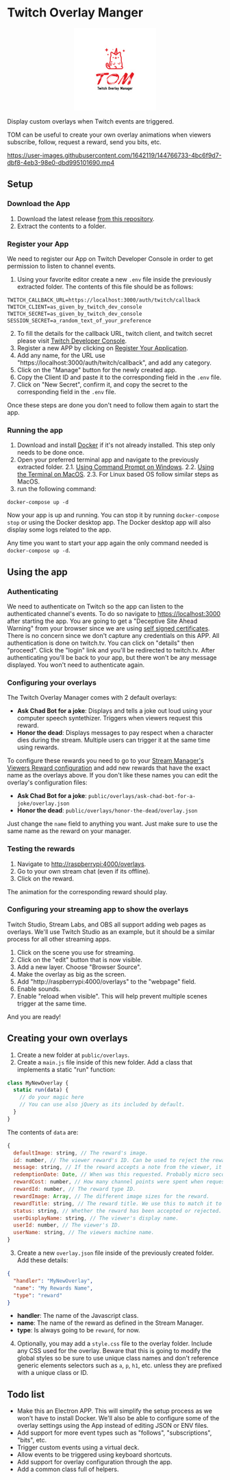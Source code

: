 # Twitch Overlay Manger

<p align="center">
  <img src="./public/assets/logo.jpg" alt="Twitch Overlay Manager" />
</p>

Display custom overlays when Twitch events are triggered.

TOM can be useful to create your own overlay animations when viewers
subscribe, follow, request a reward, send you bits, etc.



https://user-images.githubusercontent.com/1642119/144766733-4bc6f9d7-dbf8-4eb3-98e0-dbd995101690.mp4



## Setup

### Download the App

1. Download the latest release [from this repository](https://github.com/reneolivo/twitch-overlay-manager/archive/refs/heads/master.zip).
2. Extract the contents to a folder.

### Register your App
We need to register our App on Twitch Developer Console in order to get permission to listen to
channel events.

1. Using your favorite editor create a new `.env` file inside the previously extracted folder. The contents of this file should be as follows:
```
TWITCH_CALLBACK_URL=https://localhost:3000/auth/twitch/callback
TWITCH_CLIENT=as_given_by_twitch_dev_console
TWITCH_SECRET=as_given_by_twitch_dev_console
SESSION_SECRET=a_random_text_of_your_preference
```
2. To fill the details for the callback URL, twitch client, and twitch secret please visit [Twitch Developer Console](https://dev.twitch.tv/console/apps/).
3. Register a new APP by clicking on [Register Your Application](https://dev.twitch.tv/console/apps/create).
4. Add any name, for the URL use "https://localhost:3000/auth/twitch/callback", and add any category.
5. Click on the "Manage" button for the newly created app.
6. Copy the Client ID and paste it to the corresponding field in the `.env` file.
7. Click on "New Secret", confirm it, and copy the secret to the corresponding field in the `.env` file.

Once these steps are done you don't need to follow them again to start the app.

### Running the app
1. Download and install [Docker](https://www.docker.com/products/docker-desktop) if it's not already installed. This step only needs to be done once.
2. Open your preferred terminal app and navigate to the previously extracted folder.
  2.1. [Using Command Prompt on Windows](https://www.howtogeek.com/659411/how-to-change-directories-in-command-prompt-on-windows-10/).
  2.2. [Using the Terminal on MacOS](https://www.macworld.com/article/221277/command-line-navigating-files-folders-mac-terminal.html).
  2.3. For Linux based OS follow similar steps as MacOS.
3. run the following command:
```
docker-compose up -d
```
Now your app is up and running. You can stop it by running `docker-compose stop` or using the Docker desktop app. The Docker desktop app will also display some logs related to the app.

Any time you want to start your app again the only command needed is `docker-compose up -d`.

## Using the app

### Authenticating

We need to authenticate on Twitch so the app can listen to the authenticated channel's events.
To do so navigate to [https://localhost:3000](https://localhost:3000) after starting the app. You are going to get a "Deceptive Site Ahead Warning" from your browser since we are using [self signed certificates](https://www.keyfactor.com/blog/self-signed-certificate-risks/). There is no concern since we don't capture any credentials on this APP. All authentication is done on twitch.tv. You can click on "details" then "proceed". Click the "login" link and you'll be redirected to twitch.tv. After authenticating you'll be back to your app, but there won't be any message displayed. You won't need to authenticate again.

### Configuring your overlays

The Twitch Overlay Manager comes with 2 default overlays:

* **Ask Chad Bot for a joke**: Displays and tells a joke out loud using your computer speech syntethizer. Triggers when viewers request this reward.
* **Honor the dead**: Displays messages to pay respect when a character dies during the stream. Multiple users can trigger it at the same time using rewards.

To configure these rewards you need to go to your [Stream Manager's Viewers Reward configuration](dashboard.twitch.tv/viewer-rewards/channel-points/rewards) and add new rewards that have the exact name as the overlays above. If you don't like these names you can edit the overlay's configuration files:

* **Ask Chad Bot for a joke**: `public/overlays/ask-chad-bot-for-a-joke/overlay.json`
* **Honor the dead**: `public/overlays/honor-the-dead/overlay.json`

Just change the `name` field to anything you want. Just make sure to use the same name as the reward on your manager.

### Testing the rewards

1. Navigate to [http://raspberrypi:4000/overlays](http://raspberrypi:4000/overlays).
2. Go to your own stream chat (even if its offline).
3. Click on the reward.

The animation for the corresponding reward should play.

### Configuring your streaming app to show the overlays

Twitch Studio, Stream Labs, and OBS all support adding web pages as overlays. We'll use Twitch Studio as an example, but it should be a similar process for all other streaming apps.

1. Click on the scene you use for streaming.
2. Click on the "edit" button that is now visible.
3. Add a new layer. Choose "Browser Source".
4. Make the overlay as big as the screen.
5. Add "http://raspberrypi:4000/overlays" to the "webpage" field.
6. Enable sounds.
7. Enable "reload when visible". This will help prevent multiple scenes trigger at the same time.

And you are ready!

## Creating your own overlays

1. Create a new folder at `public/overlays`.
2. Create a `main.js` file inside of this new folder. Add a class that implements a static "run" function:
```js
class MyNewOverlay {
  static run(data) {
    // do your magic here
    // You can use also jQuery as its included by default.
  }
}
```
The contents of `data` are:
```js
{
  defaultImage: string, // The reward's image.
  id: number, // The viewer reward's ID. Can be used to reject the reward... in theory.
  message: string, // If the reward accepts a note from the viewer, it will be provided here.
  redemptionDate: Date, // When was this requested. Probably micro seconds ago.
  rewardCost: number, // How many channel points were spent when requesting the reward
  rewardId: number, // The reward type ID.
  rewardImage: Array, // The different image sizes for the reward.
  rewardTitle: string, // The reward title. We use this to match it to an overlay.
  status: string, // Whether the reward has been accepted or rejected.
  userDisplayName: string, // The viewer's display name.
  userId: number, // The viewer's ID.
  userName: string, // The viewers machine name.
}
```
3. Create a new `overlay.json` file inside of the previously created folder. Add these details:
```json
{
  "handler": "MyNewOverlay",
  "name": "My Rewards Name",
  "type": "reward"
}
```
* **handler**: The name of the Javascript class.
* **name**: The name of the reward as defined in the Stream Manager.
* **type**: Is always going to be `reward`, for now.
4. Optionally, you may add a `style.css` file to the overlay folder. Include any CSS used for the overlay. Beware that this is going to modify the global styles so be sure to use unique class names and don't reference generic elements selectors such as `a`, `p`, `h1`, etc. unless they are prefixed with a unique class or ID.

## Todo list

* Make this an Electron APP. This will simplify the setup process as we won't have to install Docker. We'll also be able to configure some of the overlay settings using the App instead of editing JSON or ENV files.
* Add support for more event types such as "follows", "subscriptions", "bits", etc.
* Trigger custom events using a virtual deck.
* Allow events to be triggered using keyboard shortcuts.
* Add support for overlay configuration through the app.
* Add a common class full of helpers.
